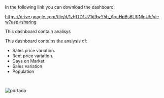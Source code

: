 In the following link you can download the dashboard: <br>

https://drive.google.com/file/d/1zhTfD1U71d9wY5h_AocHpBsBLlRNlnUh/view?usp=sharing

This dashboard contain analisys

This dashboard contains the analysis of:

- Sales price variation.
- Rent price variation.
- Days on Market
- Sales variation
- Population 
<br>

![portada](https://user-images.githubusercontent.com/103619850/206155868-133e8413-16e8-4d2e-925c-09f59b7da8a2.png)

